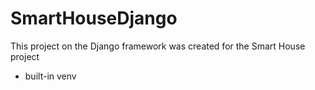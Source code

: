 # SmartHouseDjango
This project on the Django framework  was created for the Smart House project 
- built-in venv 
